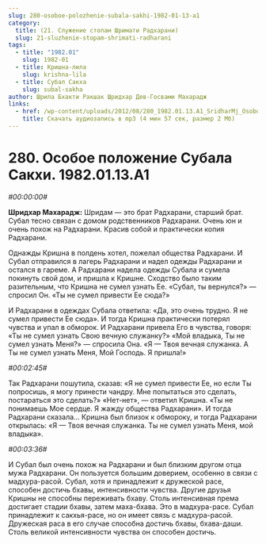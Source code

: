 ```yaml
---
slug: 280-osoboe-polozhenie-subala-sakhi-1982-01-13-a1
category:
  title: (21. Служение стопам Шримати Радхарани)
  slug: 21-sluzhenie-stopam-shrimati-radharani
tags:
  - title: "1982.01"
    slug: 1982-01
  - title: Кришна-лила
    slug: krishna-lila
  - title: Субал Сакха
    slug: subal-sakha
author: Шрила Бхакти Ракшак Шридхар Дев-Госвами Махарадж
links:
  - href: /wp-content/uploads/2012/08/280_1982.01.13.A1_SridharMj_Osoboye-polozheniye-Subala-Sakkhi.mp3
    title: Скачать аудиозапись в mp3 (4 мин 57 сек, размер 2 Мб)
---
```


# 280. Особое положение Субала Сакхи. 1982.01.13.A1

*#00:00:00#*

**Шридхар Махарадж:** Шридам — это брат Радхарани, старший брат. Субал тесно связан с домом родственников Радхарани. Очень юн и очень похож на Радхарани. Красив собой и практически копия Радхарани.

Однажды Кришна в полдень хотел, пожелал общества Радхарани. И Субал отправился в лагерь Радхарани и надел одежды Радхарани и остался в гареме. А Радхарани надела одежды Субала и сумела покинуть свой дом, и пришла к Кришне. Сходство было таким разительным, что Кришна не сумел узнать Ее. «Субал, ты вернулся?» — спросил Он. «Ты не сумел привести Ее сюда?»

И Радхарани в одеждах Субала ответила: «Да, это очень трудно. Я не сумел привести Ее сюда». И тогда Кришна практически потерял чувства и упал в обморок. И Радхарани привела Его в чувства, говоря: «Ты не сумел узнать Свою вечную служанку?» «Мой владыка, Ты не сумел узнать Меня?» — спросила Она. «Я — Твоя вечная служанка. А Ты не сумел узнать Меня, Мой Господь. Я пришла!»

*#00:02:45#*

Так Радхарани пошутила, сказав: «Я не сумел привести Ее, но если Ты попросишь, я могу принести чандру. Мне попытаться это сделать, постараться это сделать?» «Нет-нет», — ответил Кришна. «Ты не понимаешь Мое сердце. Я жажду общества Радхарани». И тогда Радхарани сказала… Кришна был близок к обмороку, и тогда Радхарани открылась: «Я — Твоя вечная служанка. Ты не сумел узнать Меня, мой владыка».

*#00:03:36#*

И Субал был очень похож на Радхарани и был близким другом отца мужа Радхарани. Он пользуется большим доверием, особенно в связи с мадхура-расой. Субал, хотя и принадлежит к дружеской расе, способен достичь бхавы, интенсивности чувства. Другие друзья Кришны не способны переживать бхаву. Столь интенсивная према достигает стадии бхавы, затем маха-бхава. Это в мадхура-расе. Субал принадлежит к сакхья-расе, но он имеет связь с мадхура-расой. Дружеская раса в его случае способна достичь бхавы, бхава-даши. Столь великой интенсивности чувства он способен достичь.

